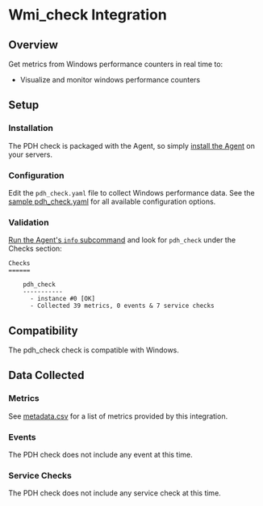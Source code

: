 # Wmi_check Integration

## Overview

Get metrics from Windows performance counters in real time to:

* Visualize and monitor windows performance counters

## Setup
### Installation

The PDH check is packaged with the Agent, so simply [install the Agent](https://app.datadoghq.com/account/settings#agent) on your servers.

### Configuration

Edit the `pdh_check.yaml` file to collect Windows performance data. See the [sample pdh_check.yaml](https://github.com/DataDog/integrations-core/blob/master/pdh_check/conf.yaml.example) for all available configuration options.

### Validation

[Run the Agent's `info` subcommand](https://docs.datadoghq.com/agent/faq/agent-status-and-information/) and look for `pdh_check` under the Checks section:

    Checks
    ======

        pdh_check
        -----------
          - instance #0 [OK]
          - Collected 39 metrics, 0 events & 7 service checks

## Compatibility

The pdh_check check is compatible with Windows.

## Data Collected
### Metrics
See [metadata.csv](https://github.com/DataDog/integrations-core/blob/master/pdh_check/metadata.csv) for a list of metrics provided by this integration.

### Events
The PDH check does not include any event at this time.

### Service Checks
The PDH check does not include any service check at this time.